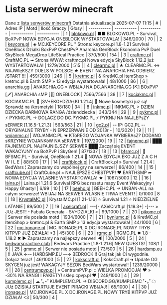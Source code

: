 
# Lista serwerów minecraft
Dane z [lista serwerów minecraft](https://mcserwery.pl/)
Ostatnia aktualizacja 2025-07-07 11:15
| # | Adres IP | Motd | Ilość Graczy | Głosy |
| ----------- | ----------- | ----------- | ----------- | ----------- |
| 1 | 	[blokowo.pl](https://mcserwery.pl/serwery/minecraft/98/) | ■■ BLOKOWO.PL - Survival, BoXPvP NOWA EDYCJA ONEBLOCK WYSTARTOWALA! | 346/2000 | 70 |
| 2 | 	[keycore.pl](https://mcserwery.pl/serwery/minecraft/252/) | ◈ MC.KEYCORE.PL " Strona: keycore.pl 1.8-1.21 Survival OneBlock Dzialki BoxPvP ChestPvP Anarchia GenBlock Ekonomia PvP Duel SkyBlock MegaDrop LifeSteal Practice | 370/500 | 154 |
| 3 | 	[craftmc.pl](https://mcserwery.pl/serwery/minecraft/87/) | CraftMC.PL ➟ Strona WWW: craftmc.pl Nowa edycja SkyBlock 1.12.2 już WYSTARTOWAŁA! | 1279/2000 | 515 |
| 4 | 	[clearmc.pl](https://mcserwery.pl/serwery/minecraft/194/) | ★ CLEARMC.PL ↔ NAJWIęKSZY DUELS W POLSCE ★ EVENT NA ANARCHIA FFA  ODBIERZ /START !!! | 459/3000 | 246 |
| 5 | 	[kretmc.pl](https://mcserwery.pl/serwery/minecraft/182/) | & KretMC.pl  ItemShop » kretmc.pl & Earth SMP » 13 edycja wystartowała! | 48/1000 | 86 |
| 6 | 	[anarchia.gg](https://mcserwery.pl/serwery/minecraft/14/) | ANARCHIA.GG » WBIJAJ NA DC.ANARCHIA.GG [⛏] BOхPVP  [🗡] ANARCHIA ѕMP  [🎣] ONEBLOCK | 7566/7566 | 38 |
| 7 | 	[kociakmc.pl](https://mcserwery.pl/serwery/minecraft/213/) | KOCIAKMC.PL 🚀 [SV+EKO+DZIAŁKI 1.21.4] 🎁 Nowe kosmetyki już są! Sprawdź na /kosmetyki | 18/180 | 34 |
| 8 | 	[inkmc.pl](https://mcserwery.pl/serwery/minecraft/15/) | INKMC.PL > DZIEN DZIECKA DARMOWA RANGA /dziendziecka | 343/344 | 29 |
| 9 | 	[pykmc.pl](https://mcserwery.pl/serwery/minecraft/276/) | ⚡ PYKMC.PL → DOLACZ DO DC.PYKMC.PL ⚡ PYKNIJ NA NAJLEPѕZY ѕERWER [1.16.5-1.21.3] | 563/563 | 21 |
| 10 | 	[gc2.pl](https://mcserwery.pl/serwery/minecraft/107/) | -- IP: GC2.PL -- ORYGINALNE TRYBY - NIEPRZERWANIE OD 2013r - | 10/2020 | 19 |
| 11 | 	[wojanmc.pl](https://mcserwery.pl/serwery/minecraft/267/) | WOJANMC.PL ☚ KTóREGO WOJANKA WYBIERAsZ? DODANO sKRZYNIE WOJANKóW NA sERWER! | 197/2000 | 19 |
| 12 | 	[fajnemc.pl](https://mcserwery.pl/serwery/minecraft/100/) | ███ FAJNEMC.PL  NAJFAJNIEJSZY SERWER ███ Zaczął się EVENT WAKACYJNY na BoXPvP i SkyGen! | 87/1337 | 18 |
| 13 | 	[bfsmc.pl](https://mcserwery.pl/serwery/minecraft/2/) | 🔪 BFSMC.PL - Survival, OneBlock 1.21.4 🔪 NOWA EDYCJA EKO JUŻ Z A C H W I L E | 88/500 | 17 |
| 14 | 	[craftblock.pl](https://mcserwery.pl/serwery/minecraft/280/) | CraftBlock.pl » Survival 1.21.4 ¦ BedWars ¦ Zapraszamy do wspólnej gry na serwerze! | 86/400 | 14 |
| 15 | 	[craftcube.pl](https://mcserwery.pl/serwery/minecraft/196/) | CraftCube.pl × NAJLEPSZE CHESTPVP! ♥ EARTHSMP ➦ NOWA EDYCJA WLASNIE WYSTARTOWALA! ★ | 1067/5000 | 12 |
| 16 | 	[laina.pl](https://mcserwery.pl/serwery/minecraft/165/) | Laina.pl 1.21.6 Survival RPG bez resetu mapy Event Wakacyjny i Happy Ghasty! | 6/99 | 10 |
| 17 | 	[beehc.pl](https://mcserwery.pl/serwery/minecraft/227/) | BEEHC.PL → UNBAN-ALL na całym serwerze! WBIJAJ NA SERWER WLASNIE TRWA EVENT! | 0/1000 | 8 |
| 18 | 	[KrystalMC.pl](https://mcserwery.pl/serwery/minecraft/202/) | KrystalMC.pl [1.21-1.16] ⭐ Survival 1.21 ⭐ NIEDZIELNE LATANIE | 89/500 | 7 |
| 19 | 	[axelcraft.pl](https://mcserwery.pl/serwery/minecraft/223/) | ---[- AXelCraft.pl [1.19.3+] -]--- » JUż JEST! - Fabuła Generała - SV+DZIALKI « | 99/1000 | 7 |
| 20 | 	[pikomc.pl](https://mcserwery.pl/serwery/minecraft/944/) | Serwer nie posiada motd | 1934/6000 | 7 |
| 21 | 	[byniumc.pl](https://mcserwery.pl/serwery/minecraft/157/) | & KretMC.pl  ItemShop » kretmc.pl & Earth SMP » 13 edycja wystartowała! | 44/1000 | 6 |
| 22 | 	[mc.ironage.pl](https://mcserwery.pl/serwery/minecraft/275/) | MC.IRONAGE.PL X DC.IRONAGE.PL  NOWY TRYB KITPVP JUŻ DZIAŁA! <3 | 45/300 | 6 |
| 23 | 	[rgmc.pl](https://mcserwery.pl/serwery/minecraft/34/) | RGMC.PL ✖ 1.8 - 1.18.2 ✖ ► Zapraszamy na najlepszy serwer! ◄ | 100/2000 | 5 |
| 24 | 	[bedwarspractice.club](https://mcserwery.pl/serwery/minecraft/283/) | Bedwars Practice [1.8-1.21.6] NEW QUESTS! | 108/1 | 5 |
| 25 | 	[gmmc.pl](https://mcserwery.pl/serwery/minecraft/292/) | Serwer nie posiada motd | 73/500 | 5 |
| 26 | 	[hardsmp.eu](https://mcserwery.pl/serwery/minecraft/621/) | !! JAVA ←-- HARDSMP.EU --→ BEDROCK !! Graj tak jak Ci wygodnie. Dołącz teraz! | 46/1000 | 5 |
| 27 | 	[kokscraft.pl](https://mcserwery.pl/serwery/minecraft/1/) | KoksCraft.pl ➜ Update OG SKYGEN juz jest! WAKACYJY SEZON BedWars wystartowal! | 1239/20000 | 4 |
| 28 | 	[centrumpvp.pl](https://mcserwery.pl/serwery/minecraft/332/) | » CentrumPVP.pl :: WIELKA PROMOCJA! ❤ » -30% NA RANGI I PAKIETY! sklep.cpvp.pl ❤ | 249/1000 | 4 |
| 29 | 	[kumplemc.pl](https://mcserwery.pl/serwery/minecraft/421/) | ☁ ˚｡⋆˚ KUMPLEMC.PL → DISCORD.GG/KUMPLEMC  ˚⋆｡˚ ☁  JUż DZISIAJ STARTUJE EVENT PIRACKI WBIJAJ! | 65/1000 | 4 |
| 30 | 	[ironage.pl](https://mcserwery.pl/serwery/minecraft/741/) | MC.IRONAGE.PL X DC.IRONAGE.PL  NOWY TRYB KITPVP JUŻ DZIAŁA! <3 | 50/300 | 4 |
